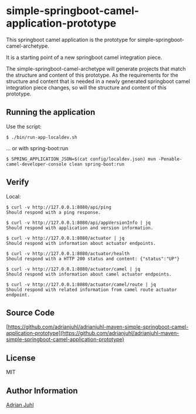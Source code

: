 # simple-springboot-camel-application-prototype

This springboot camel application is the prototype for simple-springboot-camel-archetype.

It is a starting point of a new springboot camel integration piece.

The simple-springboot-camel-archetype will generate projects that match the structure and content of this prototype. As the requirements for the structure and content that is needed in a newly generated springboot camel integration piece changes, so will the structure and content of this prototype.

## Running the application

Use the script:
```
$ ./bin/run-app-localdev.sh
```
... or with spring-boot:run
```
$ SPRING_APPLICATION_JSON=$(cat config/localdev.json) mvn -Penable-camel-developer-console clean spring-boot:run
```

## Verify

Local:
```
$ curl -v http://127.0.0.1:8080/api/ping
Should respond with a ping response.

$ curl -v http://127.0.0.1:8080/api/appVersionInfo | jq
Should respond with application and version information.

$ curl -v http://127.0.0.1:8080/actuator | jq
Should respond with information about actuator endpoints.

$ curl -v http://127.0.0.1:8080/actuator/health
Should respond with a HTTP 200 status and content: {"status":"UP"}

$ curl -v http://127.0.0.1:8080/actuator/camel | jq
Should respond with information about camel actuator endpoints.

$ curl -v http://127.0.0.1:8080/actuator/camel/route | jq
Should respond with related information from camel route actuator endpoint.
```

## Source Code

[https://github.com/adrianjuhl/adrianjuhl-maven-simple-springboot-camel-application-prototype](https://github.com/adrianjuhl/adrianjuhl-maven-simple-springboot-camel-application-prototype)

## License

MIT

## Author Information

[Adrian Juhl](http://github.com/adrianjuhl)
